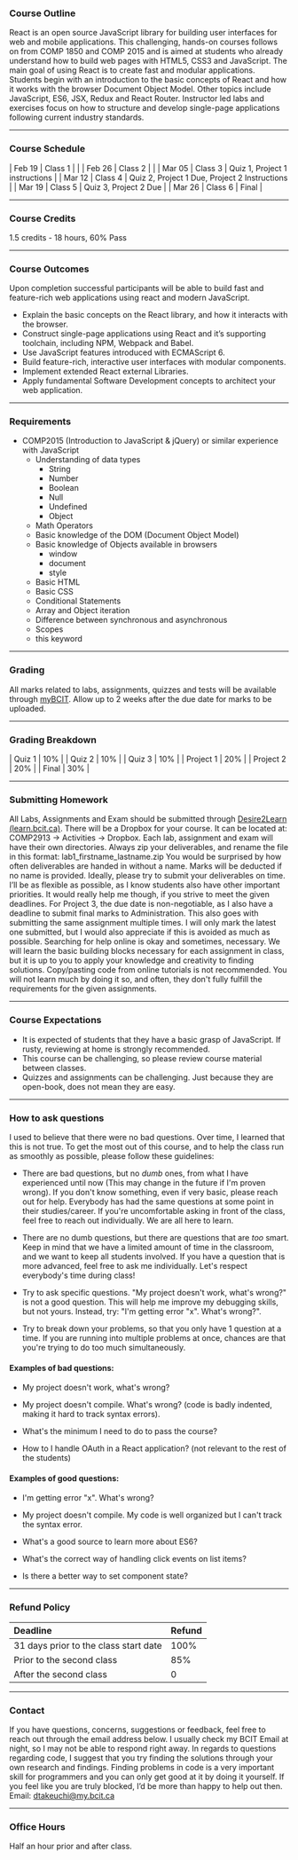 ### Course Outline

React is an open source JavaScript library for building user interfaces for web and mobile applications.
This challenging, hands-on courses follows on from COMP 1850 and COMP 2015 and is aimed at students who already understand how to build web pages with HTML5, CSS3 and JavaScript.
The main goal of using React is to create fast and modular applications. Students begin with an introduction to the basic concepts of React and how it works with the browser Document Object Model. Other topics include JavaScript, ES6, JSX, Redux and React Router.
Instructor led labs and exercises focus on how to structure and develop single-page applications following current industry standards.

---

### Course Schedule

| Feb 19 | Class 1  |                                                |
| Feb 26 | Class 2  |                                                |
| Mar 05 | Class 3  | Quiz 1, Project 1 instructions                 |
| Mar 12 | Class 4  | Quiz 2, Project 1 Due, Project 2 Instructions  |
| Mar 19 | Class 5  | Quiz 3, Project 2 Due                          |
| Mar 26 | Class 6  | Final                                          |

---

### Course Credits
1.5 credits - 18 hours, 60% Pass

---

### Course Outcomes
Upon completion successful participants will be able to build fast and feature-rich web applications using react and modern JavaScript.

- Explain the basic concepts on the React library, and how it interacts with the browser.
- Construct single-page applications using React and it’s supporting toolchain, including NPM, Webpack and Babel.
- Use JavaScript features introduced with ECMAScript 6.
- Build feature-rich, interactive user interfaces with modular components.
- Implement extended React external Libraries.
- Apply fundamental Software Development concepts to architect your web application.

---

### Requirements
- COMP2015 (Introduction to JavaScript & jQuery) or similar experience with JavaScript
  - Understanding of data types
    - String
    - Number
    - Boolean
    - Null
    - Undefined
    - Object
  - Math Operators
  - Basic knowledge of the DOM (Document Object Model)
  - Basic knowledge of Objects available in browsers
    - window
    - document
    - style
  - Basic HTML
  - Basic CSS
  - Conditional Statements
  - Array and Object iteration
  - Difference between synchronous and asynchronous
  - Scopes
  - this keyword

---

### Grading
All marks related to labs, assignments, quizzes and tests will be available through [myBCIT](my.bcit.ca). Allow up to 2 weeks after the due date for marks to be uploaded.

---

### Grading Breakdown

| Quiz 1      | 10%   |
| Quiz 2      | 10%   |
| Quiz 3      | 10%   |
| Project 1   | 20%   |
| Project 2   | 20%   |
| Final       | 30%   |

---

### Submitting Homework
All Labs, Assignments and Exam should be submitted through [Desire2Learn (learn.bcit.ca)](learn.bcit.ca).
There will be a Dropbox for your course. It can be located at: COMP2913 -> Activities -> Dropbox. Each lab, assignment and exam will have their own directories. Always zip your deliverables, and rename the file in this format: lab1_firstname_lastname.zip
You would be surprised by how often deliverables are handed in without a name. Marks will be deducted if no name is provided.
Ideally, please try to submit your deliverables on time. I’ll be as flexible as possible, as I know students also have other important priorities. It would really help me though, if you strive to meet the given deadlines. For Project 3, the due date is non-negotiable, as I also have a deadline to submit final marks to Administration.
This also goes with submitting the same assignment multiple times. I will only mark the latest one submitted, but I would also appreciate if this is avoided as much as possible.
Searching for help online is okay and sometimes, necessary. We will learn the basic building blocks necessary for each assignment in class, but it is up to you to apply your knowledge and creativity to finding solutions.
Copy/pasting code from online tutorials is not recommended. You will not learn much by doing it so, and often, they don't fully fulfill the requirements for the given assignments.

---

### Course Expectations
- It is expected of students that they have a basic grasp of JavaScript. If rusty, reviewing at home is strongly recommended.
- This course can be challenging, so please review course material between classes.
- Quizzes and assignments can be challenging. Just because they are open-book, does not mean they are easy.

---

### How to ask questions

I used to believe that there were no bad questions. Over time, I learned that this is not true.
To get the most out of this course, and to help the class run as smoothly as possible, please follow these guidelines:

- There are bad questions, but no *dumb* ones, from what I have experienced until now (This may change in the future if I'm proven wrong). If you don't know something, even if very basic, please reach out for help. Everybody has had the same questions at some point in their studies/career. If you're uncomfortable asking in front of the class, feel free to reach out individually. We are all here to learn.

- There are no dumb questions, but there are questions that are *too* smart. Keep in mind that we have a limited amount of time in the classroom, and we want to keep all students involved. If you have a question that is more advanced, feel free to ask me individually. Let's respect everybody's time during class!

- Try to ask specific questions. "My project doesn't work, what's wrong?" is not a good question. This will help me improve my debugging skills, but not yours. Instead, try: "I'm getting error "x". What's wrong?".

- Try to break down your problems, so that you only have 1 question at a time. If you are running into multiple problems at once, chances are that you're trying to do too much simultaneously.

#### Examples of bad questions:

- My project doesn't work, what's wrong?

- My project doesn't compile. What's wrong? (code is badly indented, making it hard to track syntax errors).

- What's the minimum I need to do to pass the course?

- How to I handle OAuth in a React application? (not relevant to the rest of the students)

#### Examples of good questions:

- I'm getting error "x". What's wrong?

- My project doesn't compile. My code is well organized but I can't track the syntax error.

- What's a good source to learn more about ES6?

- What's the correct way of handling click events on list items?

- Is there a better way to set component state?

---

### Refund Policy

| Deadline                              | Refund |
| :------------------------------------ | :----- |
| 31 days prior to the class start date | 100%   |
| Prior to the second class             | 85%    |
| After the second class                | 0      |

---

### Contact
If you have questions, concerns, suggestions or feedback, feel free to reach out through the email address below. I usually check my BCIT Email at night, so I may not be able to respond right away.
In regards to questions regarding code, I suggest that you try finding the solutions through your own research and findings. Finding problems in code is a very important skill for programmers and you can only get good at it by doing it yourself. If you feel like you are truly blocked, I’d be more than happy to help out then.
Email: [dtakeuchi@my.bcit.ca](mailto:dtakeuchi@my.bcit.ca)

---

### Office Hours
Half an hour prior and after class.
